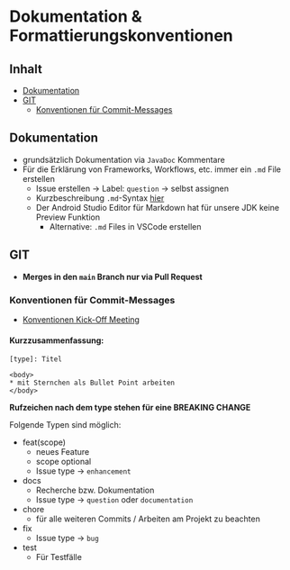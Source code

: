 # Dokumentation & Formattierungskonventionen

## Inhalt
* [Dokumentation](#dokumentation)
* [GIT](#git)
  * [Konventionen für Commit-Messages](#konventionen-für-commit-messages)

## Dokumentation

* grundsätzlich Dokumentation via `JavaDoc` Kommentare
* Für die Erklärung von Frameworks, Workflows, etc. immer ein `.md` File erstellen
  * Issue erstellen -> Label: `question` -> selbst assignen
  * Kurzbeschreibung `.md`-Syntax [hier](MarkdownTemplate.md)
  * Der Android Studio Editor für Markdown hat für unsere JDK keine Preview Funktion
    * Alternative: `.md` Files in VSCode erstellen

## GIT

* **Merges in den `main` Branch nur via Pull Request**

### Konventionen für Commit-Messages

* [Konventionen Kick-Off Meeting](https://www.conventionalcommits.org/en/v1.0.0/#specification)

#### Kurzzusammenfassung:

```
[type]: Titel

<body>
* mit Sternchen als Bullet Point arbeiten
</body>
```

**Rufzeichen nach dem type stehen für eine BREAKING CHANGE**

Folgende Typen sind möglich:

* feat(scope)
  * neues Feature
  * scope optional
  * Issue type -> `enhancement`
* docs
  * Recherche bzw. Dokumentation
  * Issue type -> `question` oder `documentation`
* chore
  * für alle weiteren Commits / Arbeiten am Projekt zu beachten
* fix
  * Issue type -> `bug`
* test
  * Für Testfälle
